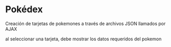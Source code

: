 # Pokédex

Creación de tarjetas de pokemones a través de archivos JSON llamados por AJAX

al seleccionar una tarjeta, debe mostrar los datos requeridos del pokemon